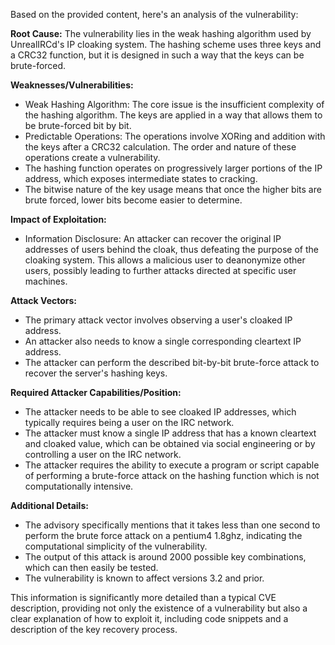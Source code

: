 Based on the provided content, here's an analysis of the vulnerability:

**Root Cause:**
The vulnerability lies in the weak hashing algorithm used by UnrealIRCd's IP cloaking system. The hashing scheme uses three keys and a CRC32 function, but it is designed in such a way that the keys can be brute-forced.

**Weaknesses/Vulnerabilities:**
- Weak Hashing Algorithm: The core issue is the insufficient complexity of the hashing algorithm. The keys are applied in a way that allows them to be brute-forced bit by bit.
- Predictable Operations: The operations involve XORing and addition with the keys after a CRC32 calculation. The order and nature of these operations create a vulnerability.
-  The hashing function operates on progressively larger portions of the IP address, which exposes intermediate states to cracking.
- The bitwise nature of the key usage means that once the higher bits are brute forced, lower bits become easier to determine.

**Impact of Exploitation:**
- Information Disclosure: An attacker can recover the original IP addresses of users behind the cloak, thus defeating the purpose of the cloaking system. This allows a malicious user to deanonymize other users, possibly leading to further attacks directed at specific user machines.

**Attack Vectors:**
-  The primary attack vector involves observing a user's cloaked IP address.
- An attacker also needs to know a single corresponding cleartext IP address.
- The attacker can perform the described bit-by-bit brute-force attack to recover the server's hashing keys.

**Required Attacker Capabilities/Position:**
- The attacker needs to be able to see cloaked IP addresses, which typically requires being a user on the IRC network.
- The attacker must know a single IP address that has a known cleartext and cloaked value, which can be obtained via social engineering or by controlling a user on the IRC network.
- The attacker requires the ability to execute a program or script capable of performing a brute-force attack on the hashing function which is not computationally intensive.

**Additional Details:**
- The advisory specifically mentions that it takes less than one second to perform the brute force attack on a pentium4 1.8ghz, indicating the computational simplicity of the vulnerability.
- The output of this attack is around 2000 possible key combinations, which can then easily be tested.
- The vulnerability is known to affect versions 3.2 and prior.

This information is significantly more detailed than a typical CVE description, providing not only the existence of a vulnerability but also a clear explanation of how to exploit it, including code snippets and a description of the key recovery process.